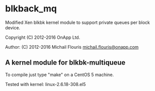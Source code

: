 # blkback_mq
Modified Xen blkbk kernel module to support private queues per block device.

Copyright (C) 2012-2016 OnApp Ltd.

Author: (C) 2012-2016 Michail Flouris <michail.flouris@onapp.com>

A kernel module for blkbk-multiqueue
---------------------------------------

To compile just type "make" on a CentOS 5 machine.

Tested with kernel: linux-2.6.18-308.el5

